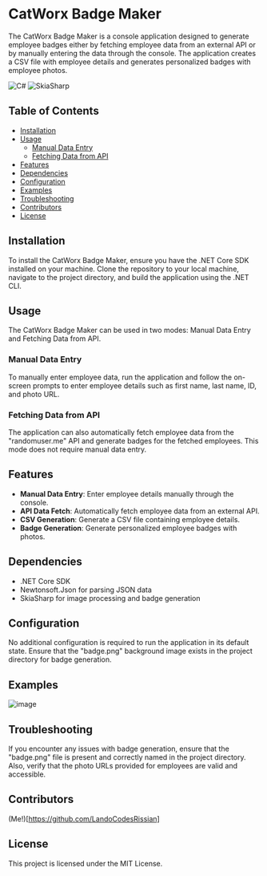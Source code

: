 # CatWorx Badge Maker

The CatWorx Badge Maker is a console application designed to generate employee badges either by fetching employee data from an external API or by manually entering the data through the console. The application creates a CSV file with employee details and generates personalized badges with employee photos.

![C#](https://img.shields.io/badge/language-C%23-blue.svg)
![SkiaSharp](https://img.shields.io/badge/SkiaSharp-2.80.2-blue.svg)

## Table of Contents

- [Installation](#installation)
- [Usage](#usage)
  - [Manual Data Entry](#manual-data-entry)
  - [Fetching Data from API](#fetching-data-from-api)
- [Features](#features)
- [Dependencies](#dependencies)
- [Configuration](#configuration)
- [Examples](#examples)
- [Troubleshooting](#troubleshooting)
- [Contributors](#contributors)
- [License](#license)

## Installation

To install the CatWorx Badge Maker, ensure you have the .NET Core SDK installed on your machine. Clone the repository to your local machine, navigate to the project directory, and build the application using the .NET CLI.

## Usage

The CatWorx Badge Maker can be used in two modes: Manual Data Entry and Fetching Data from API.

### Manual Data Entry

To manually enter employee data, run the application and follow the on-screen prompts to enter employee details such as first name, last name, ID, and photo URL.

### Fetching Data from API

The application can also automatically fetch employee data from the "randomuser.me" API and generate badges for the fetched employees. This mode does not require manual data entry.

## Features

- **Manual Data Entry**: Enter employee details manually through the console.
- **API Data Fetch**: Automatically fetch employee data from an external API.
- **CSV Generation**: Generate a CSV file containing employee details.
- **Badge Generation**: Generate personalized employee badges with photos.

## Dependencies

- .NET Core SDK
- Newtonsoft.Json for parsing JSON data
- SkiaSharp for image processing and badge generation

## Configuration

No additional configuration is required to run the application in its default state. Ensure that the "badge.png" background image exists in the project directory for badge generation.

## Examples

![image](https://github.com/LandoCodesRissian/CatWorx_SecurityBadge/assets/141693593/e26efe2d-97ec-4620-8bbe-e4376174e186)

## Troubleshooting

If you encounter any issues with badge generation, ensure that the "badge.png" file is present and correctly named in the project directory. Also, verify that the photo URLs provided for employees are valid and accessible.

## Contributors

(Me!)[https://github.com/LandoCodesRissian]

## License

This project is licensed under the MIT License.
